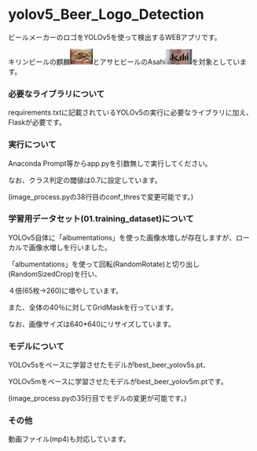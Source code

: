 # yolov5_Beer_Logo_Detection

ビールメーカーのロゴをYOLOv5を使って検出するWEBアプリです。

キリンビールの麒麟![キリンロゴ画像](./00.README_image/kirin.jpg)とアサヒビールのAsahi![アサヒロゴ画像](./00.README_image/asahi.jpg)を対象としています。

### 必要なライブラリについて
requirements.txtに記載されているYOLOv5の実行に必要なライブラリに加え、Flaskが必要です。

### 実行について
Anaconda Prompt等からapp.pyを引数無しで実行してください。

なお、クラス判定の閾値は0.7に設定しています。

(image_process.pyの38行目のconf_thresで変更可能です。)


### 学習用データセット(01.training_dataset)について
YOLOv5自体に「albumentations」を使った画像水増しが存在しますが、ローカルで画像水増しを行いました。

「albumentations」を使って回転(RandomRotate)と切り出し(RandomSizedCrop)を行い、

４倍(65枚→260)に増やしています。

また、全体の40％に対してGridMaskを行っています。

なお、画像サイズは640*640にリサイズしています。

### モデルについて
YOLOv5sをベースに学習させたモデルがbest_beer_yolov5s.pt、

YOLOv5mをベースに学習させたモデルがbest_beer_yolov5m.ptです。

(image_process.pyの35行目でモデルの変更が可能です。)

### その他
動画ファイル(mp4)も対応しています。
